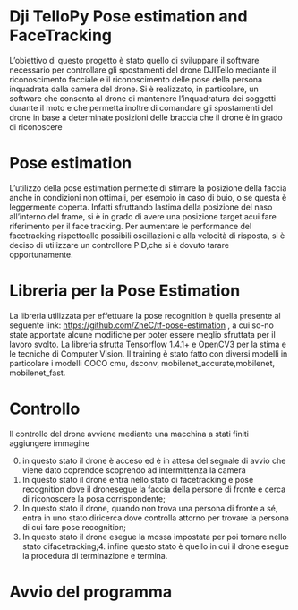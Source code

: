 # Dji TelloPy Pose estimation and FaceTracking
 
L’obiettivo di questo progetto è stato quello di sviluppare il software necessario per controllare gli spostamenti del drone DJITello mediante il riconoscimento facciale e il riconoscimento delle pose della persona inquadrata dalla camera del drone. Si è realizzato, in particolare, un software che consenta al drone di mantenere l’inquadratura dei soggetti durante il moto e che permetta inoltre di comandare gli spostamenti del drone in base a determinate posizioni delle braccia che il drone è in grado di riconoscere

# Pose estimation
L’utilizzo della pose estimation permette di stimare la posizione della faccia anche in condizioni non ottimali, per esempio in caso di buio, o se questa è leggermente coperta. Infatti sfruttando lastima della posizione del naso all’interno del frame, si è in grado di avere una posizione target acui fare riferimento per il face tracking.  Per aumentare le performance del facetracking rispettoalle possibili oscillazioni e alla velocità di risposta, si è deciso di utilizzare un controllore PID,che si è dovuto tarare opportunamente.

# Libreria per la Pose Estimation
La libreria utilizzata per effettuare la pose recognition è quella presente al seguente link: https://github.com/ZheC/tf-pose-estimation , a cui so-no state apportate alcune modifiche per poter essere meglio sfruttata per il lavoro svolto. La libreria sfrutta Tensorflow 1.4.1+ e OpenCV3 per la stima e le tecniche di Computer Vision. Il training è stato fatto con diversi modelli in particolare i modelli COCO cmu, dsconv, mobilenet_accurate,mobilenet, mobilenet_fast.

# Controllo

 Il controllo del drone avviene mediante una macchina a stati finiti 
 aggiungere immagine

0.  in questo stato il drone è acceso ed è in attesa del segnale di avvio che viene dato coprendoe scoprendo ad intermittenza la camera
1.   In questo stato il drone entra nello stato di facetracking e pose recognition dove il dronesegue la faccia della persone di fronte e cerca di riconoscere la posa corrispondente;
2.   In questo stato il drone, quando non trova una persona di fronte a sé, entra in uno stato diricerca dove controlla attorno per trovare la persona di cui fare pose recognition;
3.   In  questo  stato  il  drone  esegue  la  mossa  impostata  per  poi  tornare  nello  stato  difacetracking;4.  infine questo stato è quello in cui il drone esegue la procedura di terminazione e termina. 


# Avvio del programma


